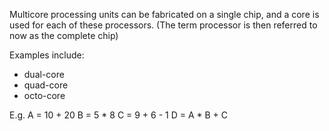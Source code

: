 Multicore processing units can be fabricated on a single chip, and a core is used for each of these processors.
(The term processor is then referred to now as the complete chip)

Examples include:
- dual-core
- quad-core
- octo-core

E.g.
A = 10 + 20
B = 5 * 8
C = 9 + 6 - 1
D = A * B + C